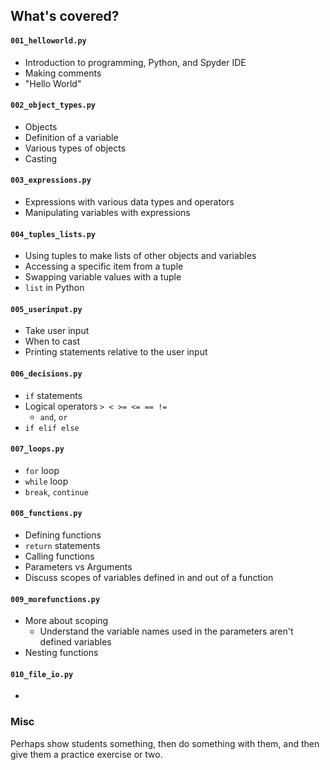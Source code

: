 ## What's covered?

#### `001_helloworld.py`
* Introduction to programming, Python, and Spyder IDE
* Making comments
* "Hello World"

#### `002_object_types.py`
* Objects
* Definition of a variable
* Various types of objects
* Casting

#### `003_expressions.py`
* Expressions with various data types and operators
* Manipulating variables with expressions

#### `004_tuples_lists.py`
* Using tuples to make lists of other objects and variables
* Accessing a specific item from a tuple
* Swapping variable values with a tuple
* `list` in Python

#### `005_userinput.py`
* Take user input
* When to cast
* Printing statements relative to the user input

#### `006_decisions.py`
* `if` statements
* Logical operators `> < >= <= == !=`
    * `and`, `or`
* `if elif else`

#### `007_loops.py`
* `for` loop
* `while` loop
* `break`, `continue`

#### `008_functions.py`
* Defining functions
* `return` statements
* Calling functions
* Parameters vs Arguments
* Discuss scopes of variables defined in and out of a function

#### `009_morefunctions.py`
* More about scoping
    * Understand the variable names used in the parameters aren't defined variables
* Nesting functions

#### `010_file_io.py`
*

### Misc
Perhaps show students something, then do something with them, and then give them a practice exercise or two.
